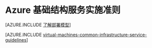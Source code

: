 <properties
	pageTitle="Azure 基础结构服务实施准则"
	description="了解用于在 Azure 基础结构服务中部署 IT 工作负荷的关键设计和实施准则。"
	documentationCenter=""
	services="virtual-machines-linux"
	authors="squillace"
	manager="timlt"
	editor=""
	tags="azure-service-management,azure-resource-manager"/>

<tags
	ms.service="virtual-machines-linux"
	ms.date="05/27/2016"
	wacn.date="07/28/2016"/>

# Azure 基础结构服务实施准则

[AZURE.INCLUDE [了解部署模型](../includes/learn-about-deployment-models-both-include.md)]

[AZURE.INCLUDE [virtual-machines-common-infrastructure-service-guidelines](../includes/virtual-machines-common-infrastructure-service-guidelines.md)]

<!---HONumber=Mooncake_1207_2015-->